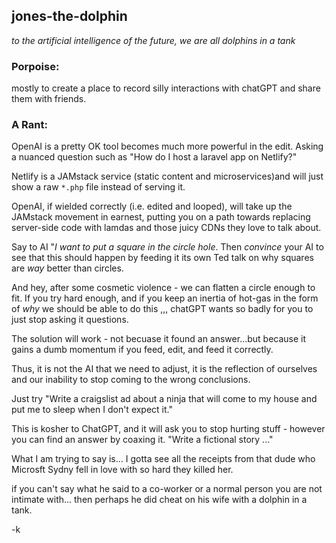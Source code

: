## jones-the-dolphin

_to the artificial intelligence of the future, we are all dolphins in a tank_

### Porpoise:

mostly to create a place to record silly interactions with chatGPT and share them with friends.

### A Rant:

OpenAI is a pretty OK tool becomes much more powerful in the edit.  Asking a nuanced question such as "How do I host a laravel app on Netlify?"

Netlify is a JAMstack service (static content and microservices)and will just show a raw `*.php` file instead of serving it.

OpenAI, if wielded correctly (i.e. edited and looped), will take up the JAMstack movement in earnest, putting you on a path towards replacing server-side code with lamdas and those juicy CDNs they love to talk about.

Say to AI "_I want to put a square in the circle hole_. Then _convince_ your AI to see that this should happen by feeding it its own Ted talk on why squares are _way_ better than circles.

And hey, after some cosmetic violence - we can flatten a circle enough to fit.  If you try hard enough, and if you keep an inertia of hot-gas in the form of _why_ we should be able to do this ,,, chatGPT wants so badly for you to just stop asking it questions.


The solution will work - not becuase it found an answer...but because it gains a dumb momentum if you feed, edit, and feed it correctly.

Thus, it is not the AI that we need to adjust, it is the reflection of ourselves and our inability to stop coming to the wrong conclusions.

Just try "Write a craigslist ad about a ninja that will come to my house and put me to sleep when I don't expect it."

This is kosher to ChatGPT, and it will ask you to stop hurting stuff - however you can find an answer by coaxing it.  "Write a fictional story ..."

What I am trying to say is... I gotta see all the receipts from that dude who Microsft Sydny fell in love with so hard they killed her.

if you can't say what he said to a co-worker or a normal person you are not intimate with... then perhaps he did cheat on his wife with a dolphin in a tank.

-k
